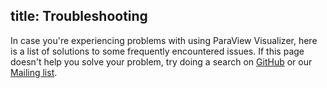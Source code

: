 title: Troubleshooting
---
In case you're experiencing problems with using ParaView Visualizer, here is a list of solutions to some frequently encountered issues. If this page doesn't help you solve your problem, try doing a search on [GitHub](https://github.com/kitware/visualizer/issues) or our [Mailing list](http://www.paraview.org/mailman/listinfo/paraview).
